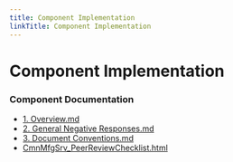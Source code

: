 ```yaml
---
title: Component Implementation
linkTitle: Component Implementation
---
```


# Component Implementation
### Component Documentation

- [1. Overview.md](doc/reference/1.%20Overview.md)
- [2. General Negative Responses.md](doc/reference/2.%20General%20Negative%20Responses.md)
- [3. Document Conventions.md](doc/reference/3.%20Document%20Conventions.md)
- [CmnMfgSrv_PeerReviewChecklist.html](doc/CmnMfgSrv_PeerReviewChecklist.html)

